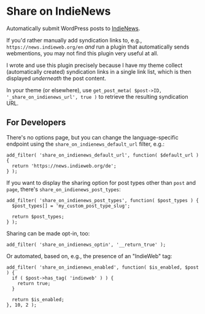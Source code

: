 # Share on IndieNews
Automatically submit WordPress posts to [IndieNews](https://news.indieweb.org/).

If you'd rather manually add syndication links to, e.g., `https://news.indieweb.org/en` _and_ run a plugin that automatically sends webmentions, you may not find this plugin very useful at all.

I wrote and use this plugin precisely because I have my theme collect (automatically created) syndication links in a single link list, which is then displayed _underneath_ the post content.

In your theme (or elsewhere), use `get_post_meta( $post->ID, '_share_on_indienews_url', true )` to retrieve the resulting syndication URL.

## For Developers
There's no options page, but you can change the language-specific endpoint using the `share_on_indienews_default_url` filter, e.g.:
```
add_filter( 'share_on_indienews_default_url', function( $default_url ) {
  return 'https://news.indieweb.org/de';
} );
```
If you want to display the sharing option for post types other than `post` and `page`, there's `share_on_indienews_post_types`:
```
add_filter( 'share_on_indienews_post_types', function( $post_types ) {
  $post_types[] = 'my_custom_post_type_slug';

  return $post_types;
} );
```
Sharing can be made opt-in, too:
```
add_filter( 'share_on_indienews_optin', '__return_true' );
```
Or automated, based on, e.g., the presence of an "IndieWeb" tag:
```
add_filter( 'share_on_indienews_enabled', function( $is_enabled, $post ) {
  if ( $post->has_tag( 'indieweb' ) ) {
    return true;
  }

  return $is_enabled;
}, 10, 2 );
```
